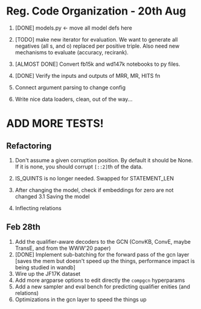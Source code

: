 # Reg. Code Organization -  20th Aug
1. [DONE] models.py <- move all model defs here
2. [TODO] make new iterator for evaluation.
    We want to generate all negatives (all s, and o) replaced per positive triple.
    Also need new mechanisms to evaluate (accuracy, recirank).
3. [ALMOST DONE] Convert fb15k and wd147k notebooks to py files.

1. [DONE] Verify the inputs and outputs of MRR, MR, HITS fn
1. Connect argument parsing to change config
1. Write nice data loaders, clean, out of the way...

# ADD MORE TESTS!

## Refactoring 
1. Don't assume a given corruption position. By default it should be None.
    If it is none, you should corrupt `[::2]`th of the data.
    
2. IS_QUINTS is no longer needed. Swapped for STATEMENT_LEN
3. After changing the model, check if embeddings for zero are not changed
    3.1 Saving the model
4. Inflecting relations


## Feb 28th
1. Add the qualifier-aware decoders to the GCN (ConvKB, ConvE, maybe TransE, and from the WWW'20 paper)
2. [DONE] Implement sub-batching for the forward pass of the gcn layer [saves the mem but doesn't speed up the things, performance impact is being studied in wandb]
3. Wire up the JF17K dataset
4. Add more argparse options to edit directly the `compgcn` hyperparams 
5. Add a new sampler and eval bench for predicting qualifier enities (and relations)
6. Optimizations in the gcn layer to speed the things up
